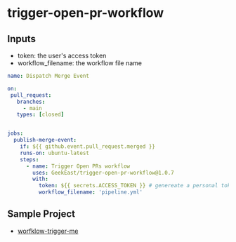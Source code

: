 # trigger-open-pr-workflow

## Inputs
- token: the user's access token
- workflow_filename: the workflow file name


```yml
name: Dispatch Merge Event

on:
 pull_request:
   branches:
     - main
   types: [closed]


jobs:
  publish-merge-event:
    if: ${{ github.event.pull_request.merged }}
    runs-on: ubuntu-latest
    steps:
      - name: Trigger Open PRs workflow
        uses: GeekEast/trigger-open-pr-workflow@1.0.7
        with:
          token: ${{ secrets.ACCESS_TOKEN }} # genereate a personal token, don't use the default secrets.GTIHUB_TOKEN
          workflow_filename: 'pipeline.yml'
```

## Sample Project
- [worfklow-trigger-me](https://github.com/GeekEast/workflow-trigger-me)
